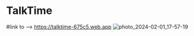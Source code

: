 # TalkTime
#link to --> https://talktime-675c5.web.app
![photo_2024-02-01_17-57-19](https://github.com/Vahe-1810/TalkTime/assets/116266266/b3e803e0-e20a-4f90-933e-8d6324291dec)
